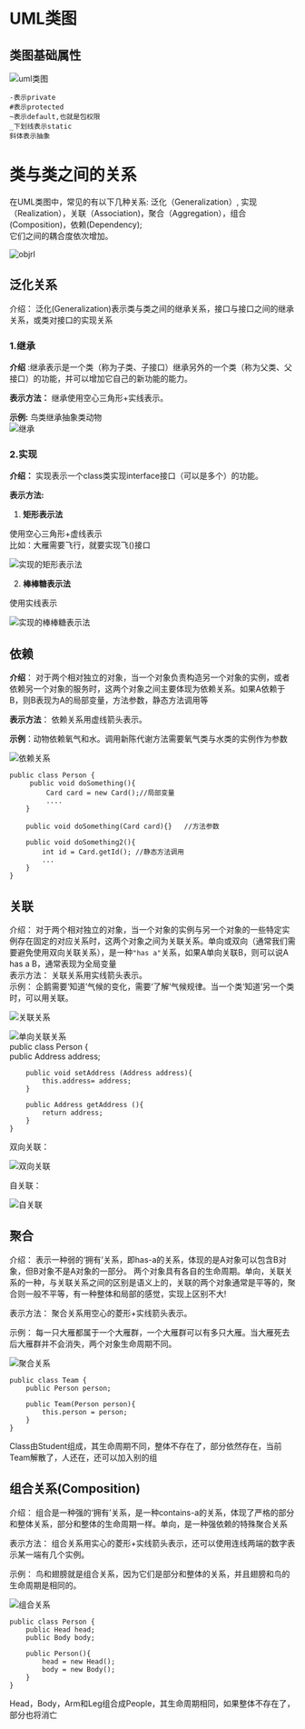 # UML类图  
## 类图基础属性  
![uml类图](https://github.com/MAZENAN/lear_note/blob/master/oop/img/uml.webp)  

    -表示private  
    #表示protected 
    ~表示default,也就是包权限  
    _下划线表示static  
    斜体表示抽象  
# 类与类之间的关系  
在UML类图中，常见的有以下几种关系: 泛化（Generalization）, 实现（Realization），关联（Association)，聚合（Aggregation），组合(Composition)，依赖(Dependency);  
它们之间的耦合度依次增加。  

![objrl](https://github.com/MAZENAN/lear_note/blob/master/oop/img/objrl.webp)  

## 泛化关系  
介绍： 
泛化(Generalization)表示类与类之间的继承关系，接口与接口之间的继承关系，或类对接口的实现关系
### 1.继承  
__介绍__ :继承表示是一个类（称为子类、子接口）继承另外的一个类（称为父类、父接口）的功能，并可以增加它自己的新功能的能力。  

__表示方法：__ 继承使用空心三角形+实线表示。  

__示例:__ 鸟类继承抽象类动物  
![继承](https://github.com/MAZENAN/lear_note/blob/master/oop/img/jicheng.webp)   
### 2.实现  
__介绍：__ 实现表示一个class类实现interface接口（可以是多个）的功能。  

__表示方法:__  
1. __矩形表示法__ 
 
使用空心三角形+虚线表示  
比如：大雁需要飞行，就要实现飞()接口  

![实现的矩形表示法](https://github.com/MAZENAN/lear_note/blob/master/oop/img/sxjx.webp)   

2. __棒棒糖表示法__   

使用实线表示  


![实现的棒棒糖表示法](https://github.com/MAZENAN/lear_note/blob/master/oop/img/sxbbt.webp)  

## 依赖   
__介绍__： 对于两个相对独立的对象，当一个对象负责构造另一个对象的实例，或者依赖另一个对象的服务时，这两个对象之间主要体现为依赖关系。如果A依赖于B，则B表现为A的局部变量，方法参数，静态方法调用等    

__表示方法__： 依赖关系用虚线箭头表示。 
 
__示例__：动物依赖氧气和水。调用新陈代谢方法需要氧气类与水类的实例作为参数  

![依赖关系](https://github.com/MAZENAN/lear_note/blob/master/oop/img/yilai.webp)   

    public class Person {  
         public void doSomething(){  
             Card card = new Card();//局部变量  
             ....  
        } 

        public void doSomething(Card card){}   //方法参数

        public void doSomething2(){  
            int id = Card.getId(); //静态方法调用  
            ...  
        }  
    }  

## 关联  
介绍： 对于两个相对独立的对象，当一个对象的实例与另一个对象的一些特定实例存在固定的对应关系时，这两个对象之间为关联关系。单向或双向（通常我们需要避免使用双向关联关系），是一种`"has a"`关系，如果A单向关联B，则可以说A has a B，通常表现为全局变量   
表示方法： 
关联关系用实线箭头表示。  
示例： 
企鹅需要‘知道’气候的变化，需要‘了解’气候规律。当一个类‘知道’另一个类时，可以用关联。    

![关联关系](https://github.com/MAZENAN/lear_note/blob/master/oop/img/gl1.webp)    

![单向关联关系](https://github.com/MAZENAN/lear_note/blob/master/oop/img/dxgl.webp)  
    public class Person {  
        public Address address;  
      
        public void setAddress (Address address){        
            this.address= address;  
        }  
      
        public Address getAddress (){          
            return address;  
        }  
    }    

双向关联：  

![双向关联](https://github.com/MAZENAN/lear_note/blob/master/oop/img/sxgl.webp) 

自关联： 

![自关联](https://github.com/MAZENAN/lear_note/blob/master/oop/img/zgl.webp)  

## 聚合  
介绍： 
表示一种弱的‘拥有’关系，即has-a的关系，体现的是A对象可以包含B对象，但B对象不是A对象的一部分。 两个对象具有各自的生命周期。单向，关联关系的一种，与关联关系之间的区别是语义上的，关联的两个对象通常是平等的，聚合则一般不平等，有一种整体和局部的感觉，实现上区别不大!  

表示方法： 
聚合关系用空心的菱形+实线箭头表示。  

示例： 
每一只大雁都属于一个大雁群，一个大雁群可以有多只大雁。当大雁死去后大雁群并不会消失，两个对象生命周期不同。  

![聚合关系](https://github.com/MAZENAN/lear_note/blob/master/oop/img/jh.webp)  

    public class Team {  
        public Person person;  
      
        public Team(Person person){  
            this.person = person;  
        }  
    }   

Class由Student组成，其生命周期不同，整体不存在了，部分依然存在，当前Team解散了，人还在，还可以加入别的组  

## 组合关系(Composition)  

介绍： 
组合是一种强的‘拥有’关系，是一种contains-a的关系，体现了严格的部分和整体关系，部分和整体的生命周期一样。单向，是一种强依赖的特殊聚合关系  

表示方法： 
组合关系用实心的菱形+实线箭头表示，还可以使用连线两端的数字表示某一端有几个实例。  

示例： 
鸟和翅膀就是组合关系，因为它们是部分和整体的关系，并且翅膀和鸟的生命周期是相同的。

![组合关系](https://github.com/MAZENAN/lear_note/blob/master/oop/img/zh.webp)   

    public class Person {  
        public Head head;  
        public Body body;  
      
        public Person(){  
            head = new Head();  
            body = new Body();  
        }  
    }    

Head，Body，Arm和Leg组合成People，其生命周期相同，如果整体不存在了，部分也将消亡  

